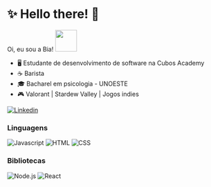 # :sparkles: Hello there! :wave:

Oi, eu sou a Bia! <img src="https://media.tenor.com/8HaTOA3o0OoAAAAi/pixel-cat.gif" width="50px" />

- :desktop_computer: Estudante de desenvolvimento de software na Cubos Academy
- :coffee: Barista
- :mortar_board: Bacharel em psicologia - UNOESTE
- :video_game: Valorant | Stardew Valley | Jogos indies

[![Linkedin](https://img.shields.io/badge/LinkedIn-0077B5?style=flat&logo=linkedin)](https://www.linkedin.com/in/biasatomi/)

### Linguagens

![Javascript](https://img.shields.io/badge/Javascript-282C34?style=flat&logo=javascript)
![HTML](https://img.shields.io/badge/HTML-282C34?logo=html5)
![CSS](https://img.shields.io/badge/CSS-282C34?logo=css3&logoColor=1572B6)

### Bibliotecas

![Node.js](https://img.shields.io/badge/Node.js-282C34?logo=node.js)
![React](https://img.shields.io/badge/React-282C34?logo=react)
